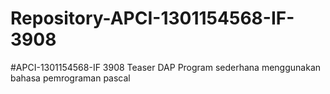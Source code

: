 # Repository-APCI-1301154568-IF-3908
#APCI-1301154568-IF 3908             Teaser DAP             Program sederhana menggunakan bahasa pemrograman pascal
